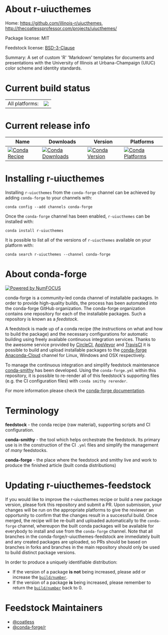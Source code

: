 About r-uiucthemes
==================

Home: https://github.com/illinois-r/uiucthemes, http://thecoatlessprofessor.com/projects/uiucthemes/

Package license: MIT

Feedstock license: [BSD-3-Clause](https://github.com/conda-forge/r-uiucthemes-feedstock/blob/master/LICENSE.txt)

Summary: A set of custom 'R' 'Markdown' templates for documents and presentations with the University of Illinois at Urbana-Champaign (UIUC) color scheme and identity standards.

Current build status
====================


<table><tr><td>All platforms:</td>
    <td>
      <a href="https://dev.azure.com/conda-forge/feedstock-builds/_build/latest?definitionId=11593&branchName=master">
        <img src="https://dev.azure.com/conda-forge/feedstock-builds/_apis/build/status/r-uiucthemes-feedstock?branchName=master">
      </a>
    </td>
  </tr>
</table>

Current release info
====================

| Name | Downloads | Version | Platforms |
| --- | --- | --- | --- |
| [![Conda Recipe](https://img.shields.io/badge/recipe-r--uiucthemes-green.svg)](https://anaconda.org/conda-forge/r-uiucthemes) | [![Conda Downloads](https://img.shields.io/conda/dn/conda-forge/r-uiucthemes.svg)](https://anaconda.org/conda-forge/r-uiucthemes) | [![Conda Version](https://img.shields.io/conda/vn/conda-forge/r-uiucthemes.svg)](https://anaconda.org/conda-forge/r-uiucthemes) | [![Conda Platforms](https://img.shields.io/conda/pn/conda-forge/r-uiucthemes.svg)](https://anaconda.org/conda-forge/r-uiucthemes) |

Installing r-uiucthemes
=======================

Installing `r-uiucthemes` from the `conda-forge` channel can be achieved by adding `conda-forge` to your channels with:

```
conda config --add channels conda-forge
```

Once the `conda-forge` channel has been enabled, `r-uiucthemes` can be installed with:

```
conda install r-uiucthemes
```

It is possible to list all of the versions of `r-uiucthemes` available on your platform with:

```
conda search r-uiucthemes --channel conda-forge
```


About conda-forge
=================

[![Powered by NumFOCUS](https://img.shields.io/badge/powered%20by-NumFOCUS-orange.svg?style=flat&colorA=E1523D&colorB=007D8A)](http://numfocus.org)

conda-forge is a community-led conda channel of installable packages.
In order to provide high-quality builds, the process has been automated into the
conda-forge GitHub organization. The conda-forge organization contains one repository
for each of the installable packages. Such a repository is known as a *feedstock*.

A feedstock is made up of a conda recipe (the instructions on what and how to build
the package) and the necessary configurations for automatic building using freely
available continuous integration services. Thanks to the awesome service provided by
[CircleCI](https://circleci.com/), [AppVeyor](https://www.appveyor.com/)
and [TravisCI](https://travis-ci.com/) it is possible to build and upload installable
packages to the [conda-forge](https://anaconda.org/conda-forge)
[Anaconda-Cloud](https://anaconda.org/) channel for Linux, Windows and OSX respectively.

To manage the continuous integration and simplify feedstock maintenance
[conda-smithy](https://github.com/conda-forge/conda-smithy) has been developed.
Using the ``conda-forge.yml`` within this repository, it is possible to re-render all of
this feedstock's supporting files (e.g. the CI configuration files) with ``conda smithy rerender``.

For more information please check the [conda-forge documentation](https://conda-forge.org/docs/).

Terminology
===========

**feedstock** - the conda recipe (raw material), supporting scripts and CI configuration.

**conda-smithy** - the tool which helps orchestrate the feedstock.
                   Its primary use is in the construction of the CI ``.yml`` files
                   and simplify the management of *many* feedstocks.

**conda-forge** - the place where the feedstock and smithy live and work to
                  produce the finished article (built conda distributions)


Updating r-uiucthemes-feedstock
===============================

If you would like to improve the r-uiucthemes recipe or build a new
package version, please fork this repository and submit a PR. Upon submission,
your changes will be run on the appropriate platforms to give the reviewer an
opportunity to confirm that the changes result in a successful build. Once
merged, the recipe will be re-built and uploaded automatically to the
`conda-forge` channel, whereupon the built conda packages will be available for
everybody to install and use from the `conda-forge` channel.
Note that all branches in the conda-forge/r-uiucthemes-feedstock are
immediately built and any created packages are uploaded, so PRs should be based
on branches in forks and branches in the main repository should only be used to
build distinct package versions.

In order to produce a uniquely identifiable distribution:
 * If the version of a package **is not** being increased, please add or increase
   the [``build/number``](https://conda.io/docs/user-guide/tasks/build-packages/define-metadata.html#build-number-and-string).
 * If the version of a package **is** being increased, please remember to return
   the [``build/number``](https://conda.io/docs/user-guide/tasks/build-packages/define-metadata.html#build-number-and-string)
   back to 0.

Feedstock Maintainers
=====================

* [@coatless](https://github.com/coatless/)
* [@conda-forge/r](https://github.com/conda-forge/r/)


